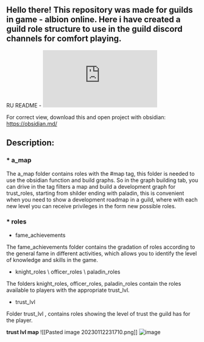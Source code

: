 ## **Hello there!** This repository was made for guilds in game - albion online. Here i have created a guild role structure to use in the guild discord channels for comfort playing. ##

RU README - ![ПРОЧИТАЙ.md](https://github.com/AlX33a/albion_roles/blob/main/%D0%9F%D0%A0%D0%9E%D0%A7%D0%98%D0%A2%D0%90%D0%99.md)

For correct view, download this and open project with obsidian: https://obsidian.md/

## Description: ##

### *  a_map ###

The a_map folder contains roles with the #map tag, this folder is needed to use the obsidian function and build graphs. So in the graph building tab, you can drive in the tag filters a map and build a development graph for trust_roles, starting from shilder ending with paladin, this is convenient when you need to show a development roadmap in a guild, where with each new level you can receive privileges in the form new possible roles.

### *  roles ###

*  fame_achievements

The fame_achievements folder contains the gradation of roles according to the general fame in different activities, which allows you to identify the level of knowledge and skills in the game.

*  knight_roles \ officer_roles \ paladin_roles 

The folders knight_roles, officer_roles, paladin_roles contain the roles available to players with the appropriate trust_lvl.

 *  trust_lvl 

Folder trust_lvl , contains roles showing the level of trust the guild has for the player.

**trust lvl map**
![[Pasted image 20230112231710.png]]
![image](https://user-images.githubusercontent.com/36375661/212172093-7caefb08-ec92-4b48-8929-8a93e1540ce2.png)
